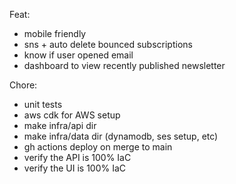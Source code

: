 Feat:

- mobile friendly
- sns + auto delete bounced subscriptions
- know if user opened email
- dashboard to view recently published newsletter

Chore:

- unit tests
- aws cdk for AWS setup
- make infra/api dir
- make infra/data dir (dynamodb, ses setup, etc)
- gh actions deploy on merge to main
- verify the API is 100% IaC
- verify the UI is 100% IaC
